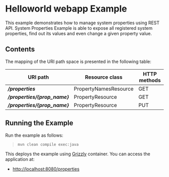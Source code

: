 [//]: # " Copyright (c) 2015, 2020 Oracle and/or its affiliates. All rights reserved. "
[//]: # " "
[//]: # " This program and the accompanying materials are made available under the "
[//]: # " terms of the Eclipse Distribution License v. 1.0, which is available at "
[//]: # " http://www.eclipse.org/org/documents/edl-v10.php. "
[//]: # " "
[//]: # " SPDX-License-Identifier: BSD-3-Clause "

Helloworld webapp Example
=========================

This example demonstrates how to manage system properties using REST API. System Properties Example
is able to expose all registered system properties, find out its values and even change a given
property value.

Contents
--------

The mapping of the URI path space is presented in the following table:

URI path                        | Resource class          | HTTP methods
------------------------------- | ----------------------- | --------------
**_/properties_**               | PropertyNamesResource   | GET
**_/properties/{prop_name}_**   | PropertyResource        | GET
**_/properties/{prop_name}_**   | PropertyResource        | PUT

Running the Example
-------------------

Run the example as follows:

>     mvn clean compile exec:java

This deploys the example using [Grizzly](https://projects.eclipse.org/projects/ee4j.grizzly) container. You can access the application at:

-   <http://localhost:8080/properties>